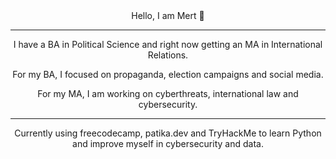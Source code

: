 
<div align="center">
   Hello, I am Mert 👋
</div>

---
<div align="center">

I have a BA in Political Science and right now getting an MA in International Relations. 
 
For my BA, I focused on propaganda, election campaigns and social media.

For my MA, I am working on cyberthreats, international law and cybersecurity.
</div>


---

<div align="center">

Currently using freecodecamp, patika.dev and TryHackMe to learn Python and improve myself in cybersecurity and data.

</div>

